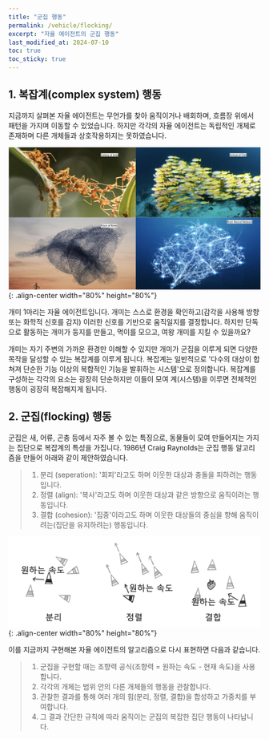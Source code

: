 ```yaml
---
title: "군집 행동"
permalink: /vehicle/flocking/
excerpt: "자율 에이전트의 군집 행동"
last_modified_at: 2024-07-10
toc: true
toc_sticky: true
---
```


## 1. 복잡계(complex system) 행동
지금까지 살펴본 자율 에이전트는 무언가를 찾아 움직이거나 배회하며, 흐름장 위에서 패턴을 가지며 이동할 수 있었습니다. 하지만 각각의 자율 에이전트는 독립적인 개체로 존재하며 다른 개체들과 상호작용하지는 못하였습니다. 

!["복잡계"](/assets/images/complexsystem.jpg){: .align-center width="80%" height="80%"}

개미 1마리는 자율 에이전트입니다. 개미는 스스로 환경을 확인하고(감각을 사용해 방향 또는 화학적 신호를 감지) 이러한 신호를 기반으로 움직일지를 결정합니다. 하지만 단독으로 활동하는 개미가 둥지를 만들고, 먹이를 모으고, 여왕 개미를 지킬 수 있을까요? 

개미는 자기 주변의 가까운 환경만 이해할 수 있지만 개미가 군집을 이루게 되면 다양한 목작을 달성할 수 있는 복잡계를 이루게 됩니다. 복잡계는 일반적으로 '다수의 대상이 합쳐져 단순한 기능 이상의 복합적인 기능을 발휘하는 시스템'으로 정의합니다. 복잡계를 구성하는 각각의 요소는 굉장히 단순하지만 이들이 모여 계(시스템)을 이루면 전체적인 행동이 굉장히 복잡해지게 됩니다. 

## 2. 군집(flocking) 행동
군집은 새, 어류, 곤충 등에서 자주 볼 수 있는 특징으로, 동물들이 모여 만들어지는 가지는 집단으로 복잡계의 특성을 가집니다. 1986년 Craig Raynolds는 군집 행동 알고리즘을 만들어 아래와 같이 제안하였습니다.

> 1. 분리 (seperation): '회피'라고도 하며 이웃한 대상과 충돌을 피하려는 행동입니다.
> 2. 정렬 (align): '복사'라고도 하며 이웃한 대상과 같은 방향으로 움직이려는 행동입니다.
> 3. 결합 (cohesion): '집중'이라고도 하며 이웃한 대상들의 중심을 향해 움직이려는(집단을 유지하려는) 행동입니다.

!["군집알고리즘"](/assets/images/flocking_01.png){: .align-center width="80%" height="80%"}

이를 지금까지 구현해본 자율 에이전트의 알고리즘으로 다시 표현하면 다음과 같습니다.

> 1. 군집을 구현할 때는 조향력 공식(조향력 = 원하는 속도 - 현재 속도)을 사용합니다.
> 2. 각각의 개체는 범위 안의 다른 개체들의 행동을 관찰합니다.
> 3. 관찰한 결과를 통해 여러 개의 힘(분리, 정렬, 결합)을 합성하고 가중치를 부여합니다.
> 4. 그 결과 간단한 규칙에 따라 움직이는 군집의 복잡한 집단 행동이 나타납니다.